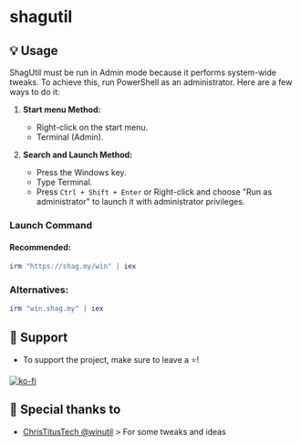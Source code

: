 # shagutil

## 💡 Usage

ShagUtil must be run in Admin mode because it performs system-wide tweaks. To achieve this, run PowerShell as an administrator. Here are a few ways to do it:

1. **Start menu Method:**
   - Right-click on the start menu.
   - Terminal (Admin).

2. **Search and Launch Method:**
   - Press the Windows key.
   - Type Terminal.
   - Press `Ctrl + Shift + Enter` or Right-click and choose "Run as administrator" to launch it with administrator privileges.

### Launch Command

#### Recommended:

```ps1
irm "https://shag.my/win" | iex
```

### Alternatives:
```ps1
irm "win.shag.my" | iex
```

## 💖 Support
- To support the project, make sure to leave a ⭐️!

[![ko-fi](https://ko-fi.com/img/githubbutton_sm.svg)](https://ko-fi.com/H2H0K8V3U)

## 🏅 Special thanks to
- [ChrisTitusTech @winutil](https://github.com/ChrisTitusTech/winutil) > For some tweaks and ideas
